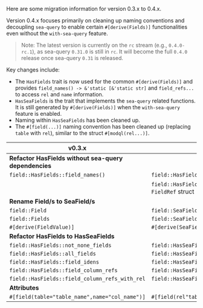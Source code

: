 Here are some migration information for version 0.3.x to 0.4.x.

Version 0.4.x focuses primarily on cleaning up naming conventions and decoupling `sea-query` to enable certain `#[derive(Fields)]` functionalities even without the `with-sea-query` feature.

> Note: The latest version is currently on the `rc` stream (e.g., `0.4.0-rc.1`), as sea-query `0.31.0` is still in `rc`. It will become the full `0.4.0` release once sea-query `0.31` is released.

Key changes include:

- The `HasFields` trait is now used for the common `#[derive(Fields)]` and provides `field_names() -> &'static [&'static str]` and `field_refs...` to access `rel` and `name` information.
- `HasSeaFields` is the trait that implements the `sea-query` related functions. It is still generated by `#[derive(Fields)]` when the `with-sea-query` feature is enabled.
- Naming within `HasSeaFields` has been cleaned up.
- The `#[field(...)]` naming convention has been cleaned up (replacing `table` with `rel`), similar to the struct `#[modql(rel...)]`.

| v0.3.x                                                | v0.4.x                                                      |
|-------------------------------------------------------|-------------------------------------------------------------|
| **Refactor HasFields without sea-query dependencies** |                                                             |
| `field::HasFields::field_names()`                     | `field::HasFields::field_names()`                           |
|                                                       | `field::HasFields::field_refs()` with new `FieldRef` struct |
| **Rename Field/s to SeaField/s**                      |                                                             |
| `field::Field`                                        | `field::SeaField`                                           |
| `field::Fields`                                       | `field::SeaFields`                                          |
| `#[derive(FieldValue)]`                               | `#[derive(SeaFieldValue)]`                                  |
| **Refactor HasFields to HasSeaFields**                |                                                             |
| `field::HasFields::not_none_fields`                   | `field::HasSeaFields::not_none_sea_fields`                  |
| `field::HasFields::all_fields`                        | `field::HasSeaFields::all_sea_fields`                       |
| `field::HasFields::field_idens`                       | `field::HasSeaFields::sea_idens`                            |
| `field::HasFields::field_column_refs`                 | `field::HasSeaFields::sea_column_refs`                      |
| `field::HasFields::field_column_refs_with_rel`        | `field::HasSeaFields::sea_column_refs_with_rel`             |
| **Attributes**                                        |                                                             |
| `#[field(table="table_name",name="col_name")]`        | `#[field(rel"table_name",name="col_name")]`                 |